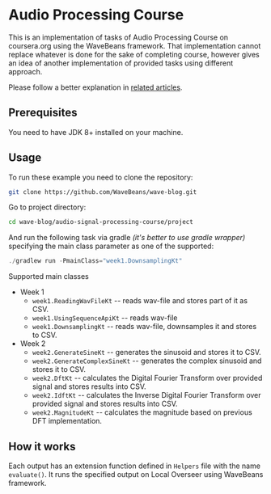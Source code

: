 Audio Processing Course
=====

This is an implementation of tasks of Audio Processing Course on coursera.org using the WaveBeans framework. That implementation cannot replace whatever is done for the sake of completing course, however gives an idea of another implementation of provided tasks using different approach.

Please follow a better explanation in [related articles](../readme.md).

Prerequisites
-----

You need to have JDK 8+ installed on your machine.

Usage
-----

To run these example you need to clone the repository:

```bash
git clone https://github.com/WaveBeans/wave-blog.git
```

Go to project directory:

```bash
cd wave-blog/audio-signal-processing-course/project
```

And run the following task via gradle *(it's better to use gradle wrapper)* specifying the main class parameter as one of the supported:

```kotlin
./gradlew run -PmainClass="week1.DownsamplingKt"
```

Supported main classes
* Week 1
    * `week1.ReadingWavFileKt` -- reads wav-file and stores part of it as CSV.
    * `week1.UsingSequenceApiKt` -- reads wav-file 
    * `week1.DownsamplingKt` -- reads wav-file, downsamples it and stores to CSV.
* Week 2
    * `week2.GenerateSineKt` -- generates the sinusoid and stores it to CSV.
    * `week2.GenerateComplexSineKt` -- generates the complex sinusoid and stores it to CSV.
    * `week2.DftKt` -- calculates the Digital Fourier Transform over provided signal and stores results into CSV.
    * `week2.IdftKt` -- calculates the Inverse Digital Fourier Transform over provided signal and stores results into CSV.
    * `week2.MagnitudeKt` -- calculates the magnitude based on previous DFT implementation.

How it works
------

Each output has an extension function defined in `Helpers` file with the name `evaluate()`. It runs the specified output on Local Overseer using WaveBeans framework.